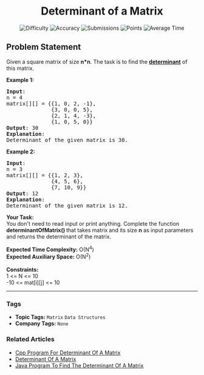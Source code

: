 <h1 align="center">Determinant of a Matrix</h1>

<p align="center">
  <img alt="Difficulty" title="Difficulty" src="https://custom-icon-badges.demolab.com/badge/Difficulty: Medium-1F222E?style=for-the-badge&logoColor=white&logo=fire"/>
  <img alt="Accuracy" title="Accuracy" src="https://custom-icon-badges.demolab.com/badge/Accuracy: 56.66%25-1F222E?style=for-the-badge&logoColor=white&logo=target"/>
  <img alt="Submissions" title="Submissions" src="https://custom-icon-badges.demolab.com/badge/Submissions: 42K+-1F222E?style=for-the-badge&logoColor=white&logo=repo"/>
  <img alt="Points" title="Points" src="https://custom-icon-badges.demolab.com/badge/Points: 4-1F222E?style=for-the-badge&logoColor=white&logo=award"/>
  <img alt="Average Time" title="Average Time" src="https://custom-icon-badges.demolab.com/badge/Average%20Time: 10m-1F222E?style=for-the-badge&logoColor=white&logo=clock"/>
</p>

## Problem Statement

Given a square matrix of size <b>n*n</b>. The task is to find the [<b>determinant</b>](https://en.wikipedia.org/wiki/Determinant) of this matrix.

<b>Example 1:</b>

<pre><b>Input</b>:
n = 4
matrix[][] = {{1, 0, 2, -1},
              {3, 0, 0, 5},
              {2, 1, 4, -3},
              {1, 0, 5, 0}}
<b>Output</b>: 30
<b>Explanation</b>:
Determinant of the given matrix is 30.
</pre>

<b>Example 2:</b>

<pre><b>Input</b>:
n = 3
matrix[][] = {{1, 2, 3},
              {4, 5, 6},
              {7, 10, 9}}
<b>Output</b>: 12
<b>Explanation</b>:
Determinant of the given matrix is 12.
</pre>

<b>Your Task:</b><br>You don't need to read input or print anything. Complete the function <b>determinantOfMatrix() </b>that takes<b> </b>matrix<b> </b>and its size <b>n</b> as input parameters<b> </b>and returns the determinant of the matrix.<br>

<b>Expected Time Complexity:</b> O(N<sup>4</sup>)<br><b>Expected Auxiliary Space:</b> O(N<sup>2</sup>)<br><br><b>Constraints:</b><br>1 <= N <= 10<br>-10 <= mat[i][j] <= 10


<hr>

### Tags
- **Topic Tags:** `Matrix` `Data Structures`
- **Company Tags:** `None`

### Related Articles
- [Cpp Program For Determinant Of A Matrix](https://www.geeksforgeeks.org/cpp-program-for-determinant-of-a-matrix/)
- [Determinant Of A Matrix](https://www.geeksforgeeks.org/determinant-of-a-matrix/)
- [Java Program To Find The Determinant Of A Matrix](https://www.geeksforgeeks.org/java-program-to-find-the-determinant-of-a-matrix/)
